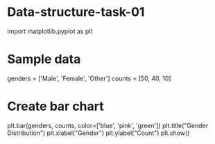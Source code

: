 # Data-structure-task-01
import matplotlib.pyplot as plt

# Sample data
genders = ['Male', 'Female', 'Other']
counts = [50, 40, 10]

# Create bar chart
plt.bar(genders, counts, color=['blue', 'pink', 'green'])
plt.title("Gender Distribution")
plt.xlabel("Gender")
plt.ylabel("Count")
plt.show()
